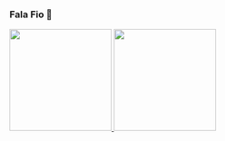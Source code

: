### Fala Fio 👋

 <div>
  <a href="https://github.com/SauloCav">
  <img height="180em" src="https://github-readme-stats.vercel.app/api?username=SauloCav&show_icons=true&theme=dark&include_all_commits=true&count_private=true"/>
  <img height="180em" src="https://github-readme-stats.vercel.app/api/top-langs/?username=SauloCav&layout=compact&langs_count=7&theme=dark"/>
</div>
 
